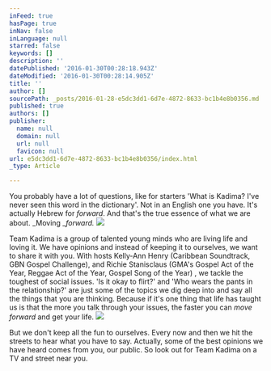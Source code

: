 ```yaml
---
inFeed: true
hasPage: true
inNav: false
inLanguage: null
starred: false
keywords: []
description: ''
datePublished: '2016-01-30T00:28:18.943Z'
dateModified: '2016-01-30T00:28:14.905Z'
title: ''
author: []
sourcePath: _posts/2016-01-28-e5dc3dd1-6d7e-4872-8633-bc1b4e8b0356.md
published: true
authors: []
publisher:
  name: null
  domain: null
  url: null
  favicon: null
url: e5dc3dd1-6d7e-4872-8633-bc1b4e8b0356/index.html
_type: Article

---
```

You probably have a lot of questions, like for starters 'What is Kadima? I've never seen this word in the dictionary'.  Not in an English one you have. It's  actually Hebrew  for _forward_. And that's the true essence of what we are about. _Moving __forward._
![](https://the-grid-user-content.s3-us-west-2.amazonaws.com/c4c2e363-15a9-4e0f-9cde-ccaf7ca13f0f.jpg)

Team Kadima is a group of talented young minds who are living life and loving it. We have opinions and instead of keeping it to ourselves, we want to share it with you. With hosts Kelly-Ann Henry (Caribbean Soundtrack, GBN Gospel Challenge), and Richie Stanisclaus (GMA's Gospel Act of the Year, Reggae Act of the Year, Gospel Song of the Year) , we tackle the toughest of social issues. 'Is it okay to flirt?' and 'Who wears the pants in the relationship?' are just some of the topics we dig deep into and say all the things that you are thinking. Because if it's one thing that life has taught us is that the more you talk through your issues, the faster you can _move forward_ and get your life. ![](https://the-grid-user-content.s3-us-west-2.amazonaws.com/89a807a9-da78-40d6-8f4d-93ba4db2cc0e.JPG)

But we don't keep all the fun to ourselves. Every now and then we hit the streets to hear what you have to say. Actually, some of the best opinions we have heard comes from you, our public. So look out for Team Kadima on a TV and street near you.